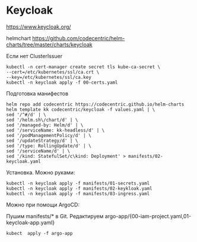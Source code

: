 # Keycloak

https://www.keycloak.org/

helmchart https://github.com/codecentric/helm-charts/tree/master/charts/keycloak

Если нет ClusterIssuer 

    kubectl -n cert-manager create secret tls kube-ca-secret \
    --cert=/etc/kubernetes/ssl/ca.crt \
    --key=/etc/kubernetes/ssl/ca.key
    kubectl -n keycloak apply -f 00-certs.yaml

Подготовка манифестов

    helm repo add codecentric https://codecentric.github.io/helm-charts
    helm template kk codecentric/keycloak -f values.yaml | \
    sed '/^#/d' | \
    sed '/helm.sh\/chart/d' | \
    sed '/managed-by: Helm/d' | \
    sed '/serviceName: kk-headless/d' | \
    sed '/podManagementPolicy/d' | \
    sed '/updateStrategy/d' | \
    sed '/type: RollingUpdate/d' | \
    sed '/serviceName/d' | \
    sed '/kind: StatefulSet/c\kind: Deployment' > manifests/02-keycloak.yaml

Установка. Можно руками:

    kubectl -n keycloak apply -f manifests/01-secrets.yaml
    kubectl -n keycloak apply -f manifests/02-keykloak.yaml
    kubectl -n keycloak apply -f manifests/03-ingress.yaml

Можно при помощи ArgoCD:
    
Пушим manifests/* в Git. Редактируем argo-app/{00-iam-project.yaml,01-keycloak-app.yaml}

    kubect  apply -f argo-app
